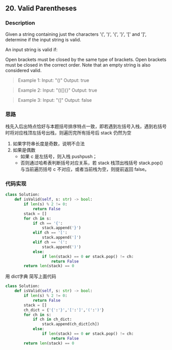 ##  20. Valid Parentheses

### Description
Given a string containing just the characters '(', ')', '{', '}', '[' and ']', determine if the input string is valid.

An input string is valid if:

Open brackets must be closed by the same type of brackets.
Open brackets must be closed in the correct order.
Note that an empty string is also considered valid.

>Example 1:
Input: "()"
Output: true

>Example 2:
Input: "()[]{}"
Output: true

>Example 3:
Input: "(]"
Output: false


### 思路
栈先入后出特点恰好与本题括号排序特点一致，即若遇到左括号入栈，遇到右括号时将对应栈顶左括号出栈，则遍历完所有括号后 stack 仍然为空
1. 如果字符串长度是奇数，说明不合法
2. 如果是偶数
    - 如果 c 是左括号，则入栈 pushpush；
    - 否则通过哈希表判断括号对应关系，若 stack 栈顶出栈括号 stack.pop() 与当前遍历括号 c 不对应，或者当前栈为空，则提前返回 false。

### 代码实现
```python
class Solution:
    def isValid(self, s: str) -> bool:
        if len(s) % 2 != 0:
            return False
        stack = []
        for ch in s:
            if ch == '{':
                stack.append('}')
            elif ch == '[':
                stack.append(']')
            elif ch == '(':
                stack.append(')')
            else:
                if len(stack) == 0 or stack.pop() != ch:
                    return False
        return len(stack) == 0
```
用 dict字典 简写上面代码
```python
class Solution:
    def isValid(self, s: str) -> bool:
        if len(s) % 2 != 0:
            return False
        stack = []
        ch_dict = {'{':'}','[':']','(':')'}
        for ch in s:
            if ch in ch_dict:
                stack.append(ch_dict[ch])
            else:
                if len(stack) == 0 or stack.pop() != ch:
                    return False
        return len(stack) == 0
```


